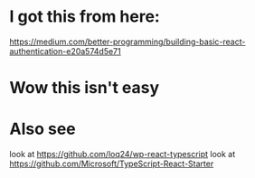 # I got this from here:

https://medium.com/better-programming/building-basic-react-authentication-e20a574d5e71



# Wow this isn't easy

# Also see
look at https://github.com/loq24/wp-react-typescript
look at https://github.com/Microsoft/TypeScript-React-Starter

